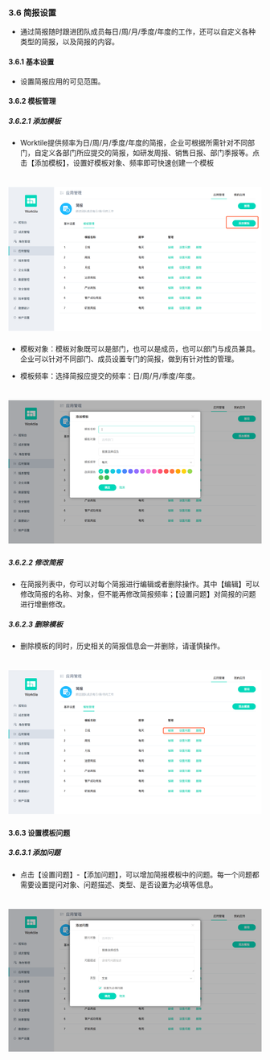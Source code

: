 ### 3.6 简报设置

* 通过简报随时跟进团队成员每日/周/月/季度/年度的工作，还可以自定义各种类型的简报，以及简报的内容。

#### 3.6.1 基本设置

* 设置简报应用的可见范围。

#### 3.6.2 模板管理

##### 3.6.2.1 添加模板

* Worktile提供频率为日/周/月/季度/年度的简报，企业可根据所需针对不同部门，自定义各部门所应提交的简报，如研发周报、销售日报、部门季报等。点击【添加模板】，设置好模板对象、频率即可快速创建一个模板

# ![](/assets/3.6.2.1添加模板.png)

* 模板对象：模板对象既可以是部门，也可以是成员，也可以部门与成员兼具。企业可以针对不同部门、成员设置专门的简报，做到有针对性的管理。

* 模板频率：选择简报应提交的频率：日/周/月/季度/年度。

# ![](/assets/3.6.2.1添加模板2.png)

##### 3.6.2.2 修改简报	

* 在简报列表中，你可以对每个简报进行编辑或者删除操作。其中【编辑】可以修改简报的名称、对象，但不能再修改简报频率；【设置问题】对简报的问题进行增删修改。

##### 3.6.2.3 删除模板

* 删除模板的同时，历史相关的简报信息会一并删除，请谨慎操作。

# ![](/assets/3.6.2.3简报设置2.png)

#### 3.6.3 设置模板问题

##### 3.6.3.1 添加问题

* 点击【设置问题】-【添加问题】，可以增加简报模板中的问题。每一个问题都需要设置提问对象、问题描述、类型、是否设置为必填等信息。

# ![](/assets/3.6.3.1添加问题.png)



